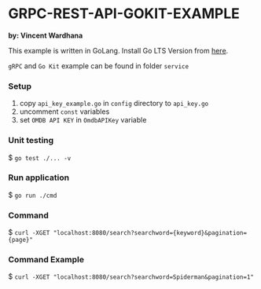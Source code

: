 # GRPC-REST-API-GOKIT-EXAMPLE

**by: Vincent Wardhana**

This example is written in GoLang. Install Go LTS Version from [here](https://golang.org/dl/).

```gRPC``` and ```Go Kit``` example can be found in folder  ```service```

### Setup

1. copy ```api_key_example.go``` in ```config``` directory to ```api_key.go```
2. uncomment ```const``` variables
3. set ```OMDB API KEY``` in ```OmdbAPIKey``` variable


### Unit testing

$ ```go test ./... -v```


### Run application

$ ```go run ./cmd```


### Command

$ ```curl -XGET "localhost:8080/search?searchword={keyword}&pagination={page}"```


### Command Example

$ ```curl -XGET "localhost:8080/search?searchword=Spiderman&pagination=1"```
